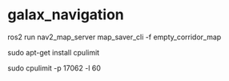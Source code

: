 # galax_navigation

ros2 run nav2_map_server map_saver_cli -f empty_corridor_map


sudo apt-get install cpulimit

sudo cpulimit -p 17062 -l 60


